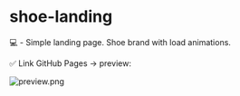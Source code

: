 # shoe-landing
💻 - Simple landing page. Shoe brand with load animations. 

✅ Link GitHub Pages -> preview: 

![preview.png]()
